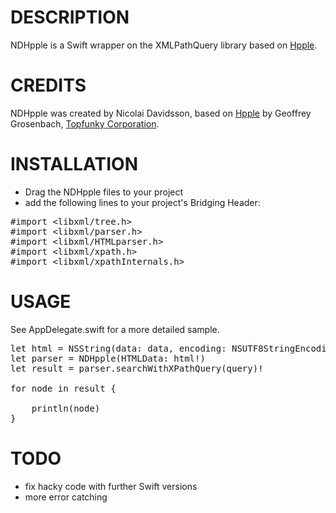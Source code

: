 # DESCRIPTION

NDHpple is a Swift wrapper on the XMLPathQuery library based on [Hpple](http://github.com/topfunky/hpple).

# CREDITS

NDHpple was created by Nicolai Davidsson, based on [Hpple](http://github.com/topfunky/hpple) by Geoffrey Grosenbach, [Topfunky Corporation](http://topfunky.com).

# INSTALLATION

* Drag the NDHpple files to your project
* add the following lines to your project's Bridging Header:

<pre>
#import &lt;libxml/tree.h>
#import &lt;libxml/parser.h>
#import &lt;libxml/HTMLparser.h>
#import &lt;libxml/xpath.h>
#import &lt;libxml/xpathInternals.h>
</pre>

# USAGE

See AppDelegate.swift for a more detailed sample.

<pre>
let html = NSString(data: data, encoding: NSUTF8StringEncoding)
let parser = NDHpple(HTMLData: html!)
let result = parser.searchWithXPathQuery(query)!

for node in result {
                
    println(node)
}
</pre>

# TODO

* fix hacky code with further Swift versions
* more error catching
